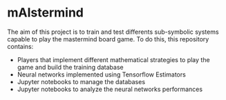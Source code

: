 # mAIstermind
The aim of this project is to train and test differents sub-symbolic systems capable to play the mastermind board game. To do this, this repository contains: 
- Players that implement different mathematical strategies to play the game and build the training database 
- Neural networks implemented using Tensorflow Estimators 
- Jupyter notebooks to manage the databases 
- Jupyter notebooks to analyze the neural networks performances
